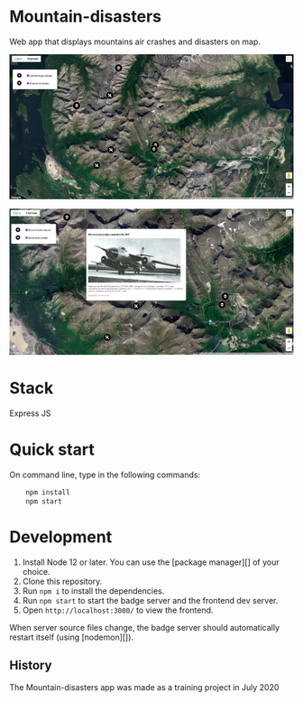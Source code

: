 # Mountain-disasters
Web app that displays mountains air crashes and disasters on map.

![](img/img1.png)

![](img/img2.png)

# Stack
Express JS


# Quick start
On command line, type in the following commands:

        npm install        
        npm start        
 
# Development
1. Install Node 12 or later. You can use the [package manager][] of your choice.   
2. Clone this repository.
3. Run `npm i` to install the dependencies.
4. Run `npm start` to start the badge server and the frontend dev server.
5. Open `http://localhost:3000/` to view the frontend.

When server source files change, the badge server should automatically restart
itself (using [nodemon][]).

## History
The Mountain-disasters app was made as a training project in July 2020
